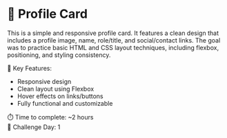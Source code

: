 # 👤 Profile Card
This is a simple and responsive profile card. It features a clean design that includes a profile image, name, role/title, and social/contact links. The goal was to practice basic HTML and CSS layout techniques, including flexbox, positioning, and styling consistency.

🔑 Key Features:

- Responsive design
- Clean layout using Flexbox
- Hover effects on links/buttons
- Fully functional and customizable
  
⏱️ Time to complete: ~2 hours  
📅 Challenge Day: 1
